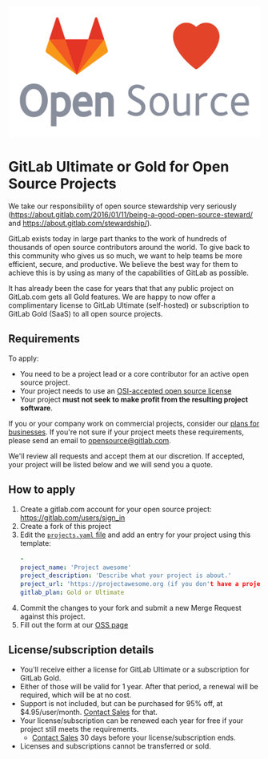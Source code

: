 ![](images/gitlab-loves-open-source.png)

# GitLab Ultimate or Gold for Open Source Projects

We take our responsibility of open source stewardship very seriously (https://about.gitlab.com/2016/01/11/being-a-good-open-source-steward/ and https://about.gitlab.com/stewardship/).

GitLab exists today in large part thanks to the work of hundreds of thousands of open source contributors around the world. To give back to this community who gives us so much, we want to help teams be more efficient, secure, and productive. We believe the best way for them to achieve this is by using as many of the capabilities of GitLab as possible.

It has already been the case for years that that any public project on GitLab.com gets all Gold features. We are happy to now offer a complimentary license to GitLab Ultimate (self-hosted) or subscription to GitLab Gold (SaaS) to all open source projects.

## Requirements

To apply:
- You need to be a project lead or a core contributor for an active open source project.
- Your project needs to use an [OSI-accepted open source license](https://opensource.org/licenses/alphabetical#)
- Your project **must not seek to make profit from the resulting project software**.

If you or your company work on commercial projects, consider our [plans for businesses](https://about.gitlab.com/pricing/).
If you're not sure if your project meets these requirements, please send an email to opensource@gitlab.com. 

We'll review all requests and accept them at our discretion. If accepted, your project will be listed below and we will send you a quote.

## How to apply

1.   Create a gitlab.com account for your open source project: https://gitlab.com/users/sign_in
1.   Create a fork of this project
1.   Edit the [`projects.yaml` file](data/projects.yaml) and add an entry for your project using this template:
     ```yaml
     -
     project_name: 'Project awesome'
     project_description: 'Describe what your project is about.'
     project_url: 'https://projectawesome.org (if you don't have a project site, use the GitLab project URL)'
     gitlab_plan: Gold or Ultimate
     ```
1.   Commit the changes to your fork and submit a new Merge Request against this project.
1.   Fill out the form at our [OSS page](https://about.gitlab.com/solutions/open-source/)

## License/subscription details

- You'll receive either a license for GitLab Ultimate or a subscription for GitLab Gold.
- Either of those will be valid for 1 year. After that period, a renewal will be required, which will be at no cost.
- Support is not included, but can be purchased for 95% off, at $4.95/user/month. [Contact Sales](https://about.gitlab.com/sales/) for that.
- Your license/subscription can be renewed each year for free if your project still meets the requirements.
   - [Contact Sales](https://about.gitlab.com/sales/) 30 days before your license/subscription ends.
- Licenses and subscriptions cannot be transferred or sold.
